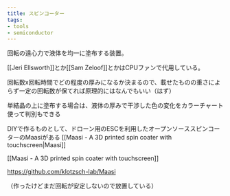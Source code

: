 ```yaml
---
title: スピンコーター
tags:
- tools
- semiconductor
---
```


回転の遠心力で液体を均一に塗布する装置。

[[Jeri Ellsworth]]とか[[Sam Zeloof]]とかはCPUファンで代用している。

回転数x回転時間でどの程度の厚みになるか決まるので、載せたものの重さによらず一定の回転数が保てれば原理的にはなんでもいい（はず）

単結晶の上に塗布する場合は、液体の厚みで干渉した色の変化をカラーチャート使って判別もできる

DIYで作るものとして、ドローン用のESCを利用したオープンソーススピンコーターのMaasiがある
[[Maasi - A 3D printed spin coater with touchscreen|Maasi]]

[[Maasi - A 3D printed spin coater with touchscreen]]

https://github.com/klotzsch-lab/Maasi

（作ったけどまだ回転が安定しないので放置している）
